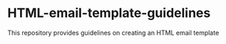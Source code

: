 # HTML-email-template-guidelines
This repository provides guidelines on creating an HTML email template
